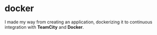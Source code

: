 # docker

I made my way from creating an application, dockerizing it to continuous integration with **TeamCity** and **Docker**.
